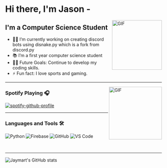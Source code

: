 # Hi there, I'm Jason -

<img align="right" alt="GIF" height="160px" src="https://media.giphy.com/media/du3J3cXyzhj75IOgvA/giphy.gif" />

## I'm a Computer Science Student

- 👨‍💻 I’m currently working on creating discord bots using disnake.py which is a fork from discord.py
- 📚 I’m a first year computer science student
- 💪🏼 Future Goals: Continue to develop my coding skills.
- ⚡ Fun fact: I love sports and gaming.

---

<img align="right" alt="GIF" height="170px" src="https://media.giphy.com/media/J5B1Y8QZnzXXbLQIBu/giphy.gif" />

### Spotify Playing 🎧

[![spotify-github-profile](https://spotify-github-profile.vercel.app/api/view?uid=jaymart95&cover_image=true&theme=default&bar_color_cover=true)](https://spotify-github-profile.vercel.app/api/view?uid=jaymart95&redirect=true)

---

### Languages and Tools 🛠 

![Python](http://img.shields.io/badge/-Python-3776AB?style=flat-square&logo=python&logoColor=ffffff)
![Firebase](https://img.shields.io/badge/-Firebase-FFCA28?style=flat-square&logo=firebase&logoColor=ffffff)
![GitHub](https://img.shields.io/badge/-GitHub-181717?style=flat-square&logo=github)
![VS Code](http://img.shields.io/badge/-VS%20Code-007ACC?style=flat-square&logo=visual-studio-code&logoColor=ffffff)

<br/>

---

![Jaymart's GitHub stats](https://github-readme-stats.vercel.app/api?username=jaymart95&show_icons=true&theme=radical)


